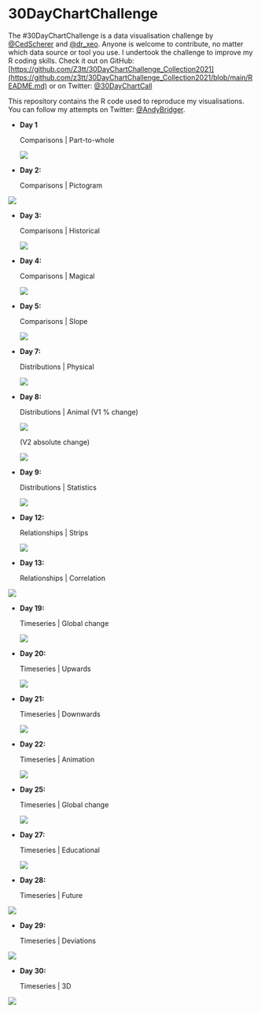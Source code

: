 # 30DayChartChallenge
The #30DayChartChallenge is a data visualisation challenge by [@CedScherer](https://twitter.com/CedScherer) and [@dr_xeo](https://twitter.com/dr_xeo). Anyone is welcome to contribute, no matter which data source or tool you use. I undertook the challenge to improve my R coding skills. Check it out on GitHub: [https://github.com/Z3tt/30DayChartChallenge_Collection2021](https://github.com/z3tt/30DayChartChallenge_Collection2021/blob/main/README.md) or on Twitter: [@30DayChartCall](https://twitter.com/30DayChartChall)

This repository contains the R code used to reproduce my visualisations. You can follow my attempts on Twitter: [@AndyBridger](https://twitter.com/AndyBridger).

- **Day 1** 

  Comparisons | Part-to-whole

  ![](https://github.com/andybridger/30DayChartChallenge/blob/main/day01/day01.png?raw=true)

- **Day 2:**

  Comparisons | Pictogram

 ![](https://github.com/andybridger/30DayChartChallenge/blob/main/day02/day02.png?raw=true)

- **Day 3:**

  Comparisons | Historical
  
  ![](https://github.com/andybridger/30DayChartChallenge/blob/main/day03/day03.PNG?raw=true)

- **Day 4:**

  Comparisons | Magical

   ![](https://github.com/andybridger/30DayChartChallenge/blob/main/day04/day04.png?raw=true)

- **Day 5:**

   Comparisons | Slope

   ![](https://github.com/andybridger/30DayChartChallenge/blob/main/day05/day05.png?raw=true)

- **Day 7:**

  Distributions | Physical

   ![](https://github.com/andybridger/30DayChartChallenge/blob/main/day07/day07.png?raw=true)
   
- **Day 8:**

  Distributions | Animal (V1 % change)

    ![](https://github.com/andybridger/30DayChartChallenge/blob/main/day08/day08.png?raw=true)
  
  (V2 absolute change)
  
  ![](https://github.com/andybridger/30DayChartChallenge/blob/main/day08/day08_number.png?raw=true)
  
- **Day 9:**

  Distributions | Statistics

  ![](https://github.com/andybridger/30DayChartChallenge/blob/main/day09/day09.png?raw=true)
  
- **Day 12:**

  Relationships | Strips

  ![](https://github.com/andybridger/30DayChartChallenge/blob/main/day12/day12.png?raw=true)

- **Day 13:**

  Relationships | Correlation

 ![](https://github.com/andybridger/30DayChartChallenge/blob/main/day13/day13.png?raw=true)

- **Day 19:**

  Timeseries | Global change
  
   ![](https://github.com/andybridger/30DayChartChallenge/blob/main/day19/day19.png?raw=true)

- **Day 20:**

  Timeseries | Upwards
  
   ![](https://github.com/andybridger/30DayChartChallenge/blob/main/day20/day20.png?raw=true)

- **Day 21:**

  Timeseries | Downwards
  
   ![](https://github.com/andybridger/30DayChartChallenge/blob/main/day21/day21.png?raw=true)
  
- **Day 22:**

  Timeseries | Animation

  ![](https://github.com/andybridger/30DayChartChallenge/blob/main/day22/day22.gif?raw=true)
  
- **Day 25:**

  Timeseries | Global change

  ![](https://github.com/andybridger/30DayChartChallenge/blob/main/day25/day25.gif?raw=true)
  
- **Day 27:**

  Timeseries | Educational

  ![](https://github.com/andybridger/30DayChartChallenge/blob/main/day27/day27.png?raw=true)
  
- **Day 28:**

  Timeseries | Future

![](https://github.com/andybridger/30DayChartChallenge/blob/main/day28/day28.png?raw=true)
  
- **Day 29:**

  Timeseries | Deviations

![](https://github.com/andybridger/30DayChartChallenge/blob/main/day29/day29.png?raw=true)
  
- **Day 30:**

  Timeseries | 3D

![](https://github.com/andybridger/30DayChartChallenge/blob/main/day30/day30.gif?raw=true)
